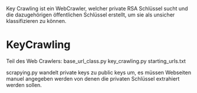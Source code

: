 Key Crawling ist ein WebCrawler, welcher private RSA Schlüssel sucht und die dazugehörigen öffentlichen Schlüssel erstellt, um sie als unsicher klassifizieren zu können.
# KeyCrawling

Teil des Web Crawlers:
base_url_class.py
key_crawling.py
starting_urls.txt 

scrapying.py wandelt private keys zu public keys um,
es müssen Webseiten manuel angegeben werden von denen die privaten Schlüssel extrahiert werden sollen.

